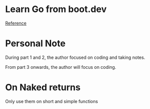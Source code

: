 # Learn Go from boot.dev
[Reference](https://github.com/bootdotdev/fcc-learn-golang-assets)

# Personal Note
During part 1 and 2, the author focused on coding and taking notes.

From part 3 onwards, the author will focus on coding.

# On Naked returns
Only use them on short and simple functions